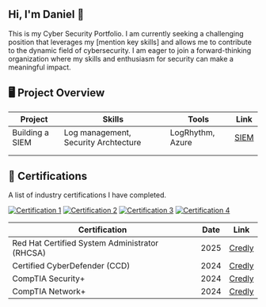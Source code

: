 ## Hi, I'm Daniel 👋

This is my Cyber Security Portfolio. I am currently seeking a challenging position that leverages my [mention key skills] and allows me to contribute to the dynamic field of cybersecurity. I am eager to join a forward-thinking organization where my skills and enthusiasm for security can make a meaningful impact.


## 🖥️ Project Overview 
|     Project     |                 Skills                |     Tools       |      Link       |
| --------------- | ------------------------------------- | --------------- | --------------- |
| Building a SIEM | Log management, Security Archtecture  | LogRhythm, Azure|  <a href="[https://google.com]https://github.com/iMentorYT/SIEM/tree/main">SIEM</a>   |
|                 |                                       |                 |                 |
|                 |                                       |                 |                 |


## :pencil: Certifications 
A list of industry certifications I have completed.

[![Certification 1](https://images.credly.com/size/110x110/images/572de0ba-2c59-4816-a59d-b0e1687e45ee/image.png)](https://www.credly.com/badges/ca00bded-2505-4420-bfe3-92520ddf6afe/public_url)
[![Certification 2](https://images.credly.com/size/110x110/images/892ffd98-b098-46f4-8315-89f78d03f950/image.png)](https://www.credly.com/badges/c6ac6085-f257-4f28-aedb-3066295089d7/public_url)
[![Certification 3](https://images.credly.com/size/110x110/images/80d8a06a-c384-42bf-ad36-db81bce5adce/blob)](https://www.credly.com/badges/a337e555-b19b-4a24-8da6-ae286d8b2494/public_url)
[![Certification 4](https://images.credly.com/size/110x110/images/c70ba73e-3c8a-46fa-9d60-4a9af94ad662/blob)](https://www.credly.com/badges/18a0d633-4a08-4fe3-8d54-044d64b5ed9e/public_url)


|     Certification     |               Date               |     Link       |
| --------------------  | -------------------------------------- | ---------------| 
| Red Hat Certified System Administrator (RHCSA)     |                2025                |     <a href="https://www.credly.com/badges/ca00bded-2505-4420-bfe3-92520ddf6afe/public_url">Credly</a>        | 
| Certified CyberDefender (CCD) |        2024                |    <a href="https://www.credly.com/badges/c6ac6085-f257-4f28-aedb-3066295089d7/public_url">Credly</a>         |
| CompTIA Security+     |                2024                |     <a href="https://www.credly.com/badges/a337e555-b19b-4a24-8da6-ae286d8b2494/public_url">Credly</a>        | 
| CompTIA Network+     |                2024                |     <a href="https://www.credly.com/badges/18a0d633-4a08-4fe3-8d54-044d64b5ed9e/public_url">Credly</a>        | 











<!--
**danielseb/danielseb** is a ✨ _special_ ✨ repository because its `README.md` (this file) appears on your GitHub profile.

Here are some ideas to get you started:

- 🔭 I’m currently working on ...
- 🌱 I’m currently learning ...
- 👯 I’m looking to collaborate on ...
- 🤔 I’m looking for help with ...
- 💬 Ask me about ...
- 📫 How to reach me: ...
- 😄 Pronouns: ...
- ⚡ Fun fact: ...
-->
